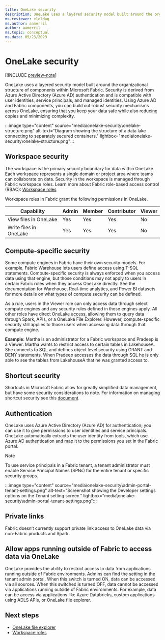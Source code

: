 ```yaml
---
title: OneLake security
description: OneLake uses a layered security model built around the organizational structure of components within Microsoft Fabric. Learn more about OneLake security.
ms.reviewer: eloldag
ms.author: aamerril
author: aamerril
ms.topic: conceptual
ms.date: 05/23/2023
---
```


# OneLake security

[!INCLUDE [preview-note](../includes/preview-note.md)]

OneLake uses a layered security model built around the organizational structure of components within Microsoft Fabric. Security is derived from Azure Active Directory (Azure AD) authentication and is compatible with user identities, service principals, and managed identities. Using Azure AD and Fabric components, you can build out robust security mechanisms across OneLake, ensuring that you keep your data safe while also reducing copies and minimizing complexity.

:::image type="content" source="media\onelake-security\onelake-structure.png" alt-text="Diagram showing the structure of a data lake connecting to separately secured containers." lightbox="media\onelake-security\onelake-structure.png":::

## Workspace security

The workspace is the primary security boundary for data within OneLake. Each workspace represents a single domain or project area where teams can collaborate on data. Security in the workspace is managed through Fabric workspace roles. Learn more about Fabric role-based access control (RBAC): [Workspace roles](/docs/get-started/roles-workspaces.md)  
  
Workspace roles in Fabric grant the following permissions in OneLake.

| **Capability** | **Admin** | **Member** | **Contributor** | **Viewer** |
|---|---|---|---|---|
| View files in OneLake | Yes | Yes | Yes | No |
| Write files in OneLake | Yes | Yes | Yes | No |

## Compute-specific security

Some compute engines in Fabric have their own security models. For example, Fabric Warehouse lets users define access using T-SQL statements. Compute-specific security is always enforced when you access data using that engine, but those conditions may not apply to users in certain Fabric roles when they access OneLake directly. See the documentation for Warehouse, Real-time analytics, and Power BI datasets for more details on what types of compute security can be defined. 

As a rule, users in the Viewer role can only access data through select compute engines and any security rules defined in those engines apply.  All other roles have direct OneLake access, allowing them to query data through Spark, APIs, or a OneLake File Explorer. However, compute-specific security still applies to those users when accessing data through that compute engine.

**Example:** Martha is an administrator for a Fabric workspace and Pradeep is a Viewer. Martha wants to restrict access to certain tables in LakehouseA. She connects to SQL and defines object level security using GRANT and DENY statements. When Pradeep accesses the data through SQL he is only able to see the tables from LakehouseA that he was granted access to.

## Shortcut security

Shortcuts in Microsoft Fabric allow for greatly simplified data management, but have some security considerations to note. For information on managing shortcut security see this [document](onelake-shortcuts.md#types-of-shortcuts).

## Authentication

OneLake uses Azure Active Directory (Azure AD) for authentication; you can use it to give permissions to user identities and service principals. OneLake automatically extracts the user identity from tools, which use Azure AD authentication and map it to the permissions you set in the Fabric portal.

> [!NOTE]
> To use service principals in a Fabric tenant, a tenant administrator must enable Service Principal Names (SPNs) for the entire tenant or specific security groups.

:::image type="content" source="media\onelake-security\admin-portal-tenant-settings.png" alt-text="Screenshot showing the Developer settings options on the Tenant setting screen." lightbox="media\onelake-security\admin-portal-tenant-settings.png":::

## Private links

Fabric doesn’t currently support private link access to OneLake data via non-Fabric products and Spark.

## Allow apps running outside of Fabric to access data via OneLake

OneLake provides the ability to restrict access to data from applications running outside of Fabric environments. Admins can find the setting in the tenant admin portal.
When this switch is turned ON, data can be accessed via all sources. When this switched is turned OFF, data cannot be accessed via applications running outside of Fabric environments. For example, data can be access via applications like Azure Databricks, custom applications using ADLS APIs, or OneLake file explorer.

## Next steps

- [OneLake file explorer](onelake-file-explorer.md)
- [Workspace roles](/docs/get-started/roles-workspaces.md)  
